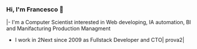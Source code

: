 ### Hi, I'm Francesco 👋                                                                                                           

  
|- I'm a Computer Scientist interested in Web developing, IA automation, BI and Manifacturing Production Managment
- I work in 2Next since 2009 as Fullstack Developer and CTO| prova2| 

<!--
**fantonifra/fantonifra** is a ✨ _special_ ✨ repository because its `README.md` (this file) appears on your GitHub profile.


Here are some ideas to get you started:

- 🔭 I’m currently working on ...
- 🌱 I’m currently learning ...
- 👯 I’m looking to collaborate on ...
- 🤔 I’m looking for help with ...
- 💬 Ask me about ...
- 📫 How to reach me: ...
- 😄 Pronouns: ...
- ⚡ Fun fact: ...
-->
